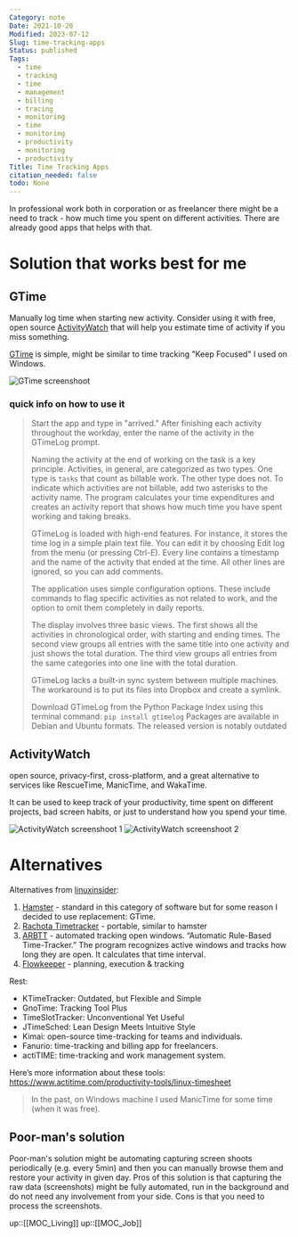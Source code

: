 ```yaml
---
Category: note
Date: 2021-10-20
Modified: 2023-07-12
Slug: time-tracking-apps
Status: published
Tags:
  - time
  - tracking
  - time
  - management
  - billing
  - tracing
  - monitoring
  - time
  - monitoring
  - productivity
  - monitoring
  - productivity
Title: Time Tracking Apps
citation_needed: false
todo: None
---
```


In professional work both in corporation or as freelancer there might be a need to track - how much time you spent on different activities. There are already good apps that helps with that.

# Solution that works best for me

## GTime

Manually log time when starting new activity. Consider using it with free, open source [ActivityWatch](https://activitywatch.net/) that will help you estimate time of activity if you miss something.

[GTime](https://mg.pov.lt/gtimelog/) is simple, might be similar to time tracking "Keep Focused" I used on Windows.

![GTime screenshoot](https://linuxinsider.com/article_images/2019/85896_620x390.jpg)

### quick info on how to use it

> Start the app and type in "arrived." After finishing each activity throughout the workday, enter the name of the activity in the GTimeLog prompt.
>
> Naming the activity at the end of working on the task is a key principle. Activities, in general, are categorized as two types. One type is `tasks` that count as billable work. The other type does not. To indicate which activities are not billable, add two asterisks to the activity name. The program calculates your time expenditures and creates an activity report that shows how much time you have spent working and taking breaks.
>
> GTimeLog is loaded with high-end features. For instance, it stores the time log in a simple plain text file. You can edit it by choosing Edit log from the menu (or pressing Ctrl-E). Every line contains a timestamp and the name of the activity that ended at the time. All other lines are ignored, so you can add comments.
>
> The application uses simple configuration options. These include commands to flag specific activities as not related to work, and the option to omit them completely in daily reports.
>
> The display involves three basic views. The first shows all the activities in chronological order, with starting and ending times. The second view groups all entries with the same title into one activity and just shows the total duration. The third view groups all entries from the same categories into one line with the total duration.
>
> GTimeLog lacks a built-in sync system between multiple machines. The workaround is to put its files into Dropbox and create a symlink.
>
> Download GTimeLog from the Python Package Index using this terminal command: `pip install gtimelog` Packages are available in Debian and Ubuntu formats. The released version is notably outdated

## ActivityWatch

open source, privacy-first, cross-platform, and a great alternative to services like RescueTime, ManicTime, and WakaTime.

It can be used to keep track of your productivity, time spent on different projects, bad screen habits, or just to understand how you spend your time.

![ActivityWatch screenshoot 1](https://activitywatch.net/img/screenshot-v0.9.3-activity.png)
![ActivityWatch screenshoot 2](https://activitywatch.net/img/screenshot-v0.8.0b9-timeline.png)

# Alternatives

Alternatives from [linuxinsider](https://linuxinsider.com/story/8-great-linux-time-tracker-apps-to-keep-you-on-task-85896.html):

1. [Hamster](https://projecthamster.wordpress.com/about/) - standard in this category of software but for some reason I decided to use replacement: GTime.
2. [Rachota Timetracker](http://rachota.sourceforge.net/en/index.html) - portable, similar to hamster
3. [ARBTT]() - automated tracking open windows. “Automatic Rule-Based Time-Tracker.” The program recognizes active windows and tracks how long they are open. It calculates that time interval.
4.  [Flowkeeper](https://flowkeeper.org/) - planning, execution & tracking

Rest:

- KTimeTracker: Outdated, but Flexible and Simple
- GnoTime: Tracking Tool Plus
- TimeSlotTracker: Unconventional Yet Useful
- JTimeSched: Lean Design Meets Intuitive Style
- Kimai: open-source time-tracking for teams and individuals.
- Fanurio: time-tracking and billing app for freelancers.
- actiTIME: time-tracking and work management system.

Here’s more information about these tools:
<https://www.actitime.com/productivity-tools/linux-timesheet>

> In the past, on Windows machine I used ManicTime for some time (when it was free).

## Poor-man's solution

Poor-man's solution might be automating capturing screen shoots periodically (e.g. every 5min) and then you can manually browse them and restore your activity in given day. Pros of this solution is that capturing the raw data (screenshots) might be fully automated, run in the background and do not need any involvement from your side. Cons is that you need to process the screenshots.

up::[[MOC_Living]]
up::[[MOC_Job]]
